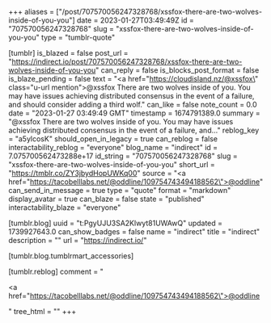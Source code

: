 +++
aliases = ["/post/707570056247328768/xssfox-there-are-two-wolves-inside-of-you-you"]
date = 2023-01-27T03:49:49Z
id = "707570056247328768"
slug = "xssfox-there-are-two-wolves-inside-of-you-you"
type = "tumblr-quote"

[tumblr]
is_blazed = false
post_url = "https://indirect.io/post/707570056247328768/xssfox-there-are-two-wolves-inside-of-you-you"
can_reply = false
is_blocks_post_format = false
is_blaze_pending = false
text = "<a href=\"https://cloudisland.nz/@xssfox\" class=\"u-url mention\">@<span>xssfox</span></a> There are two wolves inside of you. You may have issues achieving distributed consensus in the event of a failure, and should consider adding a third wolf."
can_like = false
note_count = 0.0
date = "2023-01-27 03:49:49 GMT"
timestamp = 1674791389.0
summary = "@xssfox There are two wolves inside of you. You may have issues achieving distributed consensus in the event of a failure, and..."
reblog_key = "a5ylcosK"
should_open_in_legacy = true
can_reblog = false
interactability_reblog = "everyone"
blog_name = "indirect"
id = 7.075700562473288e+17
id_string = "707570056247328768"
slug = "xssfox-there-are-two-wolves-inside-of-you-you"
short_url = "https://tmblr.co/ZY3jbydHopUWKq00"
source = "<a href=\"https://tacobelllabs.net/@oddline/109754743494188562\">@oddline</a>"
can_send_in_message = true
type = "quote"
format = "markdown"
display_avatar = true
can_blaze = false
state = "published"
interactability_blaze = "everyone"

[tumblr.blog]
uuid = "t:PgyUJU3SA2Klwyt81UWAwQ"
updated = 1739927643.0
can_show_badges = false
name = "indirect"
title = "indirect"
description = ""
url = "https://indirect.io/"

[tumblr.blog.tumblrmart_accessories]

[tumblr.reblog]
comment = "<p><a href=\"https://tacobelllabs.net/@oddline/109754743494188562\">@oddline</a></p>"
tree_html = ""
+++
